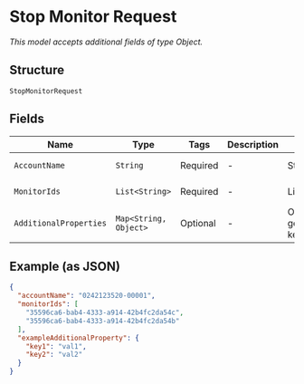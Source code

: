 
# Stop Monitor Request

*This model accepts additional fields of type Object.*

## Structure

`StopMonitorRequest`

## Fields

| Name | Type | Tags | Description | Getter | Setter |
|  --- | --- | --- | --- | --- | --- |
| `AccountName` | `String` | Required | - | String getAccountName() | setAccountName(String accountName) |
| `MonitorIds` | `List<String>` | Required | - | List<String> getMonitorIds() | setMonitorIds(List<String> monitorIds) |
| `AdditionalProperties` | `Map<String, Object>` | Optional | - | Object getAdditionalProperty(String key) | additionalProperty(String key, Object value) |

## Example (as JSON)

```json
{
  "accountName": "0242123520-00001",
  "monitorIds": [
    "35596ca6-bab4-4333-a914-42b4fc2da54c",
    "35596ca6-bab4-4333-a914-42b4fc2da54b"
  ],
  "exampleAdditionalProperty": {
    "key1": "val1",
    "key2": "val2"
  }
}
```

